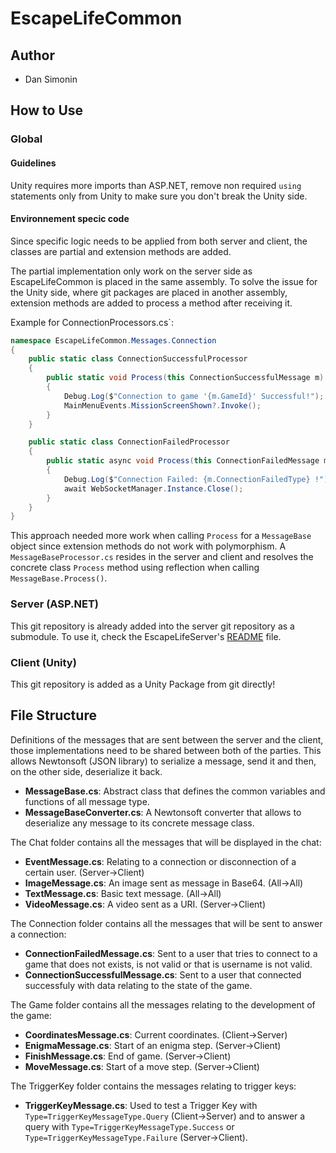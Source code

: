 # EscapeLifeCommon

## Author

- Dan Simonin

## How to Use

### Global

#### Guidelines

Unity requires more imports than ASP.NET, remove non required `using` statements only from Unity to make sure you don't break the Unity side.

#### Environnement specic code

Since specific logic needs to be applied from both server and client, the classes are partial and extension methods are added.

The partial implementation only work on the server side as EscapeLifeCommon is placed in the same assembly.
To solve the issue for the Unity side, where git packages are placed in another assembly, extension methods are added to process a method after receiving it.

Example for ConnectionProcessors.cs`:

```csharp
namespace EscapeLifeCommon.Messages.Connection
{
    public static class ConnectionSuccessfulProcessor
    {
        public static void Process(this ConnectionSuccessfulMessage m)
        {
            Debug.Log($"Connection to game '{m.GameId}' Successful!");
            MainMenuEvents.MissionScreenShown?.Invoke();
        }
    }

    public static class ConnectionFailedProcessor
    {
        public static async void Process(this ConnectionFailedMessage m)
        {
            Debug.Log($"Connection Failed: {m.ConnectionFailedType} !");
            await WebSocketManager.Instance.Close();
        }
    }
}
```

This approach needed more work when calling `Process` for a `MessageBase` object since extension methods do not work with polymorphism.
A `MessageBaseProcessor.cs` resides in the server and client and resolves the concrete class `Process` method using reflection when calling `MessageBase.Process()`.

### Server (ASP.NET)

This git repository is already added into the server git repository as a submodule.
To use it, check the EscapeLifeServer's [README](https://github.com/MikleRe/EscapeLifeServer/blob/main/README.md) file.

### Client (Unity)

This git repository is added as a Unity Package from git directly!

## File Structure

Definitions of the messages that are sent between the server and the client, those implementations need to be shared between both of the parties. 
This allows Newtonsoft (JSON library) to serialize a message, send it and then, on the other side, deserialize it back.

- **MessageBase.cs**: Abstract class that defines the common variables and functions of all message type.
- **MessageBaseConverter.cs**: A Newtonsoft converter that allows to deserialize any message to its concrete message class.

The Chat folder contains all the messages that will be displayed in the chat:
 - **EventMessage.cs**: Relating to a connection or disconnection of a certain user. (Server->Client)
 - **ImageMessage.cs**: An image sent as message in Base64. (All->All)
 - **TextMessage.cs**: Basic text message. (All->All)
 - **VideoMessage.cs**: A video sent as a URI. (Server->Client)

The Connection folder contains all the messages that will be sent to answer a connection:
 - **ConnectionFailedMessage.cs**: Sent to a user that tries to connect to a game that does not exists, is not valid or that is username is not valid. 
 - **ConnectionSuccessfulMessage.cs**: Sent to a user that connected successfuly with data relating to the state of the game.

The Game folder contains all the messages relating to the development of the game:
 - **CoordinatesMessage.cs**: Current coordinates. (Client->Server)
 - **EnigmaMessage.cs**: Start of an enigma step. (Server->Client)
 - **FinishMessage.cs**: End of game. (Server->Client)
 - **MoveMessage.cs**: Start of a move step. (Server->Client)

The TriggerKey folder contains the messages relating to trigger keys:
 - **TriggerKeyMessage.cs**: Used to test a Trigger Key with ``Type=TriggerKeyMessageType.Query`` (Client->Server) and to answer a query with ``Type=TriggerKeyMessageType.Success`` or ``Type=TriggerKeyMessageType.Failure`` (Server->Client).  
